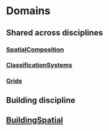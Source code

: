 # Domains

## Shared across disciplines

### [SpatialComposition](./building-spatial.md)

### [ClassificationSystems](./classifications)

### [Grids](./grids)

## Building discipline

## [BuildingSpatial](./building-spatial)
